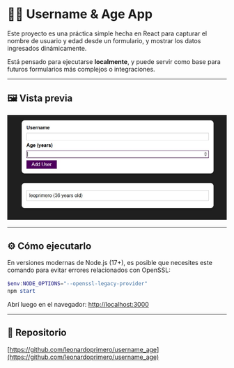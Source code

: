 # 🧑‍💻 Username & Age App

Este proyecto es una práctica simple hecha en React para capturar el nombre de usuario y edad desde un formulario, y mostrar los datos ingresados dinámicamente.

Está pensado para ejecutarse **localmente**, y puede servir como base para futuros formularios más complejos o integraciones.

---

## 🖼 Vista previa

![Preview](https://raw.githubusercontent.com/leonardoprimero/username_age/main/public/username.jpg)

---

## ⚙ Cómo ejecutarlo

En versiones modernas de Node.js (17+), es posible que necesites este comando para evitar errores relacionados con OpenSSL:

```powershell
$env:NODE_OPTIONS="--openssl-legacy-provider"
npm start
```

Abrí luego en el navegador: [http://localhost:3000](http://localhost:3000)

---

## 📁 Repositorio

[https://github.com/leonardoprimero/username_age](https://github.com/leonardoprimero/username_age)
